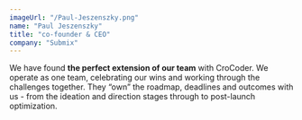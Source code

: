 ```yaml
---
imageUrl: "/Paul-Jeszenszky.png"
name: "Paul Jeszenszky"
title: "co-founder & CEO"
company: "Submix"
---
```

We have found **the perfect extension of our team** with CroCoder. We operate as one team, celebrating our wins and working through the challenges together. They “own” the roadmap, deadlines and outcomes with us - from the ideation and direction stages through to post-launch optimization.

